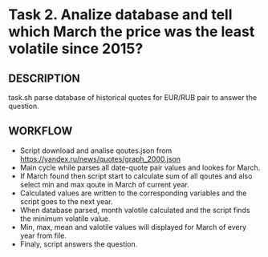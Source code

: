 # Task 2. Analize database and tell which March the price was the least volatile since 2015?


## DESCRIPTION
task.sh parse database of historical quotes for EUR/RUB pair to answer the question.

## WORKFLOW
* Script download and analise qoutes.json from https://yandex.ru/news/quotes/graph_2000.json
* Main cycle while parses all date-quote pair values and lookes for March.
* If March found then script start to calculate sum of all qoutes and also select min and max qoute in March of current year.
* Calculated values are written to the corresponding variables and the script goes to the next year.
* When database parsed, month valotile calculated and the script finds the minimum volatile value. 
* Min, max, mean and valotile values will displayed for March of every year from file.
* Finaly, script answers the question.
